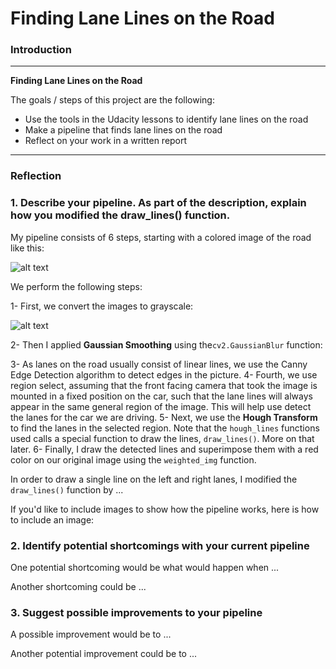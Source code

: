 # **Finding Lane Lines on the Road** 

### Introduction

---

**Finding Lane Lines on the Road**

The goals / steps of this project are the following:
* Use the tools in the Udacity lessons to identify lane lines on the road
* Make a pipeline that finds lane lines on the road
* Reflect on your work in a written report


[//]: # (Image References)

[image1]: './examples/writeup_image1.png' "Original Image"
[image2]: './examples/writeup_image2.png' "Grayscale Image"

---

### Reflection

### 1. Describe your pipeline. As part of the description, explain how you modified the draw_lines() function.

My pipeline consists of 6 steps, starting with a colored image of the road like this:

![alt text][image1]

We perform the following steps:

1- First, we convert the images to grayscale:

![alt text][image2]

2- Then I applied **Gaussian Smoothing** using the`cv2.GaussianBlur` function:

3- As lanes on the road usually consist of linear lines, we use the Canny Edge Detection algorithm to detect edges in the picture.
4- Fourth, we use region select, assuming that the front facing camera that took the image is mounted in a fixed position on the car, such that the lane lines will always appear in the same general region of the image. This will help use detect the lanes for the car we are driving. 
5- Next, we use the **Hough Transform** to find the lanes in the selected region. Note that the `hough_lines` functions used calls a special function to draw the lines, `draw_lines()`. More on that later.
6- Finally, I draw the detected lines and superimpose them with a red color on our original image using the `weighted_img` function.

In order to draw a single line on the left and right lanes, I modified the `draw_lines()` function by ...

If you'd like to include images to show how the pipeline works, here is how to include an image: 




### 2. Identify potential shortcomings with your current pipeline


One potential shortcoming would be what would happen when ... 

Another shortcoming could be ...


### 3. Suggest possible improvements to your pipeline

A possible improvement would be to ...

Another potential improvement could be to ...
